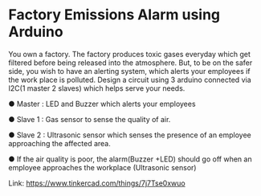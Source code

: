 # Factory Emissions Alarm using Arduino
You own a factory. The factory produces toxic gases everyday which get filtered
before being released into the
atmosphere. But, to be on the safer side,
you wish to have an alerting system,
which alerts your employees if the work
place is polluted.
Design a circuit using 3 arduino
connected via I2C(1 master 2 slaves)
which helps serve your needs.

 ● Master : LED and Buzzer which alerts your employees
 
 ● Slave 1 : Gas sensor to sense the quality of air.
 
 ● Slave 2 : Ultrasonic sensor which senses the presence of an employee
approaching the affected area.

● If the air quality is poor, the alarm(Buzzer +LED) should go off when an
employee approaches the workplace (Ultrasonic sensor)



Link: https://www.tinkercad.com/things/7j7Tse0xwuo
